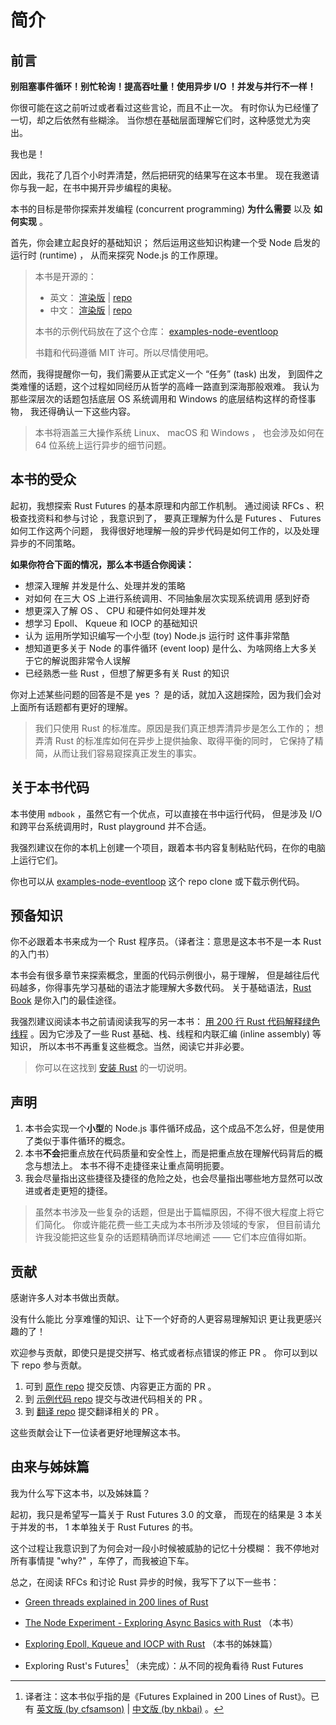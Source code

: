 # 简介

## 前言

**别阻塞事件循环！别忙轮询！提高吞吐量！使用异步 I/O ！并发与并行不一样！**

你很可能在这之前听过或者看过这些言论，而且不止一次。
有时你认为已经懂了一切，却之后依然有些糊涂。
当你想在基础层面理解它们时，这种感觉尤为突出。

我也是！

因此，我花了几百个小时弄清楚，然后把研究的结果写在这本书里。
现在我邀请你与我一起，在书中揭开异步编程的奥秘。

本书的目标是带你探索并发编程 (concurrent programming) **为什么需要** 以及 **如何实现** 。

首先，你会建立起良好的基础知识；
然后运用这些知识构建一个受 Node 启发的运行时 (runtime) ，
从而来探究 Node.js 的工作原理。

> 本书是开源的：
> - 英文：
>   [渲染版](https://cfsamson.github.io/book-exploring-async-basics) |
>   [repo](https://github.com/cfsamson/book-exploring-async-basics)
> - 中文：
>   [渲染版](https://zjp-cn.github.io/exploring-async-basics-with-rust_zh) |
>   [repo](https://github.com/zjp-CN/exploring-async-basics-with-rust_zh)
> 
> 本书的示例代码放在了这个仓库：
> [examples-node-eventloop](https://github.com/cfsamson/examples-node-eventloop)
> 
> 书籍和代码遵循 MIT 许可。所以尽情使用吧。

然而，我得提醒你一句，我们需要从正式定义一个 “任务” (task) 出发，
到固件之类难懂的话题，这个过程如同经历从哲学的高峰一路直到深海那般艰难。
我认为那些深层次的话题包括底层 OS 系统调用和 Windows 的底层结构这样的奇怪事物，
我还得确认一下这些内容。

> 本书将涵盖三大操作系统 Linux、 macOS 和 Windows ，
> 也会涉及如何在 64 位系统上运行异步的细节问题。

## 本书的受众

起初，我想探索 Rust Futures 的基本原理和内部工作机制。
通过阅读 RFCs 、积极查找资料和参与讨论 ，我意识到了，
要真正理解为什么是 Futures 、 Futures 如何工作这两个问题，
我得很好地理解一般的异步代码是如何工作的，以及处理异步的不同策略。

**如果你符合下面的情况，那么本书适合你阅读：**

- 想深入理解 并发是什么、处理并发的策略 
- 对如何 在三大 OS 上进行系统调用、不同抽象层次实现系统调用 感到好奇
- 想更深入了解 OS 、 CPU 和硬件如何处理并发
- 想学习 Epoll、 Kqueue 和 IOCP 的基础知识
- 认为 运用所学知识编写一个小型 (toy) Node.js 运行时 这件事非常酷
- 想知道更多关于 Node 的事件循环 (event loop) 是什么、为啥网络上大多关于它的解说图非常令人误解
- 已经熟悉一些 Rust ，但想了解更多有关 Rust 的知识

你对上述某些问题的回答是不是 yes ？
是的话，就加入这趟探险，因为我们会对上面所有话题都有更好的理解。

> 我们只使用 Rust 的标准库。原因是我们真正想弄清异步是怎么工作的；
> 想弄清 Rust 的标准库如何在异步上提供抽象、取得平衡的同时，
> 它保持了精简，从而让我们容易窥探真正发生的事实。

## 关于本书代码

本书使用 `mdbook` ，虽然它有一个优点，可以直接在书中运行代码，
但是涉及 I/O 和跨平台系统调用时，Rust playground 并不合适。

我强烈建议在你的本机上创建一个项目，跟着本书内容复制粘贴代码，在你的电脑上运行它们。

你也可以从 [examples-node-eventloop](https://github.com/cfsamson/examples-node-eventloop)
这个 repo clone 或下载示例代码。

## 预备知识

你不必跟着本书来成为一个 Rust 程序员。（译者注：意思是这本书不是一本 Rust 的入门书）

本书会有很多章节来探索概念，里面的代码示例很小，易于理解，
但是越往后代码越多，你得事先学习基础的语法才能理解大多数代码。
关于基础语法，[Rust Book](https://doc.rust-lang.org/book) 是你入门的最佳途径。

我强烈建议阅读本书之前请阅读我写的另一本书： 
[用 200 行 Rust 代码解释绿色线程](https://app.gitbook.com/@cfsamson/s/green-threads-explained-in-200-lines-of-rust/)
。因为它涉及了一些 Rust 基础、栈、线程和内联汇编 (inline assembly) 等知识，
所以本书不再重复这些概念。当然，阅读它并非必要。

> 你可以在这找到 [安装 Rust] 的一切说明。

[安装 Rust]: https://www.rust-lang.org/tools/install

## 声明

1. 本书会实现一个**小型**的 Node.js 事件循环成品，这个成品不怎么好，但是使用了类似于事件循环的概念。
2. 本书**不会**把重点放在代码质量和安全性上，而是把重点放在理解代码背后的概念与想法上。
   本书不得不走捷径来让重点简明扼要。
3. 我会尽量指出这些捷径及捷径的危险之处，也会尽量指出哪些地方显然可以改进或者走更短的捷径。
 
> 虽然本书涉及一些复杂的话题，但是出于篇幅原因，不得不很大程度上将它们简化。
> 你或许能花费一些工夫成为本书所涉及领域的专家，
> 但目前请允许我没能把这些复杂的话题精确而详尽地阐述 —— 它们本应值得如斯。

## 贡献

感谢许多人对本书做出贡献。

没有什么能比 分享难懂的知识、让下一个好奇的人更容易理解知识 更让我更感兴趣的了！

欢迎参与贡献，即使只是提交拼写、格式或者标点错误的修正 PR 。
你可以到以下 repo 参与贡献。

1. 可到 [原作 repo](https://github.com/cfsamson/book-exploring-async-basics) 
提交反馈、内容更正方面的 PR 。
2. 到 [示例代码 repo](https://github.com/cfsamson/examples-node-eventloop) 
提交与改进代码相关的 PR 。
3. 到 [翻译 repo](https://github.com/zjp-CN/exploring-async-basics-with-rust_zh)
提交翻译相关的 PR 。

这些贡献会让下一位读者更好地理解这本书。

## 由来与姊妹篇

我为什么写下这本书，以及姊妹篇？

起初，我只是希望写一篇关于 Rust Futures 3.0 的文章，
而现在的结果是 3 本关于并发的书， 1 本单独关于 Rust Futures 的书。

这个过程让我意识到了为何会对一段小时候被威胁的记忆十分模糊：
我不停地对所有事情提 "why?" ，车停了，而我被迫下车。

总之，在阅读 RFCs 和讨论 Rust 异步的时候，我写下了以下一些书：

- [Green threads explained in 200 lines of Rust](https://app.gitbook.com/@cfsamson/s/green-threads-explained-in-200-lines-of-rust/)

- [The Node Experiment - Exploring Async Basics with Rust](https://cfsamson.github.io/book-exploring-async-basics/) （本书）

- [Exploring Epoll, Kqueue and IOCP with Rust](https://github.com/cfsamson/book-exploring-epoll-kqueue-iocp) （本书的姊妹篇）

- Exploring Rust's Futures[^tbc] （未完成）：从不同的视角看待 Rust Futures

[^tbc]: 译者注：这本书似乎指的是《Futures Explained in 200 Lines of Rust》。已有
[英文版 (by cfsamson)](https://cfsamson.github.io/books-futures-explained) |
[中文版 (by nkbai)](https://github.com/nkbai/200-Rust-Futures) 。
